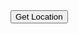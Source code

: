 <!DOCTYPE html>
<html>
  <head>
    <title>Get User Geolocation</title>
  </head>
  <body>
    <button onclick="getLocation()">Get Location</button>
    <p id="demo"></p>
    <script>
      function getLocation() {
        if (navigator.geolocation) {
          navigator.geolocation.getCurrentPosition(showPosition);
        } else {
          document.getElementById("demo").innerHTML = "Geolocation is not supported by this browser.";
        }
      }

      function showPosition(position) {
        document.getElementById("demo").innerHTML = "Latitude: " + position.coords.latitude +
        "<br>Longitude: " + position.coords.longitude;
      }
    </script>
  </body>
</html>
